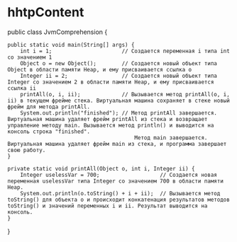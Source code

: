 # hhtpContent
public class JvmComprehension {

    public static void main(String[] args) {
        int i = 1;                      // Создается переменная i типа int со значением 1
        Object o = new Object();        // Создается новый объект типа Object в области памяти Heap, и ему присваивается ссылка o
        Integer ii = 2;                 // Создается новый объект типа Integer со значением 2 в области памяти Heap, и ему присваивается ссылка ii
        printAll(o, i, ii);             // Вызывается метод printAll(o, i, ii) в текущем фрейме стека. Виртуальная машина сохраняет в стеке новый фрейм для метода printAll.
        System.out.println("finished"); // Метод printAll завершается. Виртуальная машина удаляет фрейм printAll из стека и возвращает управление методу main. Вызывается метод println() и выводится на консоль строка "finished".
                                            Метод main завершается. Виртуальная машина удаляет фрейм main из стека, и программа завершает свою работу.
    }

    private static void printAll(Object o, int i, Integer ii) {
        Integer uselessVar = 700;                   // Создается новая переменная uselessVar типа Integer со значением 700 в области памяти Heap.
        System.out.println(o.toString() + i + ii);  // Вызывается метод toString() для объекта o и происходит конкатенация результатов методов toString() и значений переменных i и ii. Результат выводится на консоль.
    }
}
